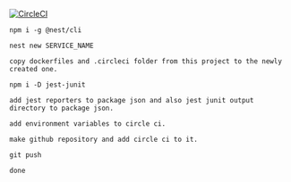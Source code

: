 [![CircleCI](https://circleci.com/gh/tsaarikivi/nest-test/tree/master.svg?style=shield)](https://circleci.com/gh/tsaarikivi/nest-test/tree/master)

`npm i -g @nest/cli`

`nest new SERVICE_NAME`

`copy dockerfiles and .circleci folder from this project to the newly created one.`

`npm i -D jest-junit`

`add jest reporters to package json and also jest junit output directory to package json.`

`add environment variables to circle ci.`

`make github repository and add circle ci to it.`

`git push`

`done`
